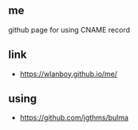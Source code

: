 ## me
github page for using CNAME record

## link
- https://wlanboy.github.io/me/

## using
* https://github.com/jgthms/bulma
